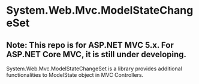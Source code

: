 # System.Web.Mvc.ModelStateChangeSet

## Note: This repo is for ASP.NET MVC 5.x. For ASP.NET Core MVC, it is still under developing.

System.Web.Mvc.ModelStateChangeSet is a library provides additional functionalities to ModelState object in MVC Controllers.
